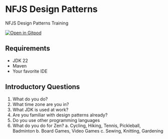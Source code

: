 # NFJS Design Patterns
NFJS Design Patterns Training

[![Open in Gitpod](https://gitpod.io/button/open-in-gitpod.svg)](https://gitpod.io/github.com/dhinojosa/nfjs-design-patterns/)


## Requirements

* JDK 22
* Maven
* Your favorite IDE

## Introductory Questions

1. What do you do?
2. What time zone are you in?
3. What JDK is used at work?
4. Are you familiar with design patterns already?
5. Do you use other programming languages
6. What do you do for Zen?
   a. Cycling, Hiking, Tennis, Pickleball, Badminton
   b. Board Games, Video Games
   c. Sewing, Knitting, Gardening
